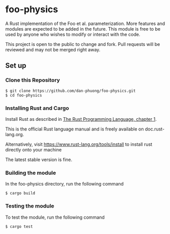 # foo-physics
A Rust implementation of the Foo et al. parameterization. More features and modules are expected to be added in the future.
This module is free to be used by anyone who wishes to modify or interact with the code.

This project is open to the public to change and fork. Pull requests will be reviewed and may not be merged right away.

## Set up
### Clone this Repository

```shell
$ git clone https://github.com/dan-phuong/foo-physics.git
$ cd foo-physics
```

### Installing Rust and Cargo

Install Rust as described in [The Rust Programming Language, chapter 1](https://doc.rust-lang.org/book/ch01-01-installation.html).

This is the official Rust language manual and is freely available on doc.rust-lang.org.

Alternatively, visit https://www.rust-lang.org/tools/install to install rust directly onto your machine

The latest stable version is fine.


### Building the module

In the foo-physics directory, run the following command

```
$ cargo build
```


### Testing the module

To test the module, run the following command

```
$ cargo test
```
